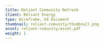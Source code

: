 ```yaml
---
title: Reliant Community Refresh
client: Reliant Energy
type: Wireframe, UX Document
thumbnail: reliant-comunity/thumbnail.png
asset: reliant-comunity/asset.pdf
weight: 1
---
```


